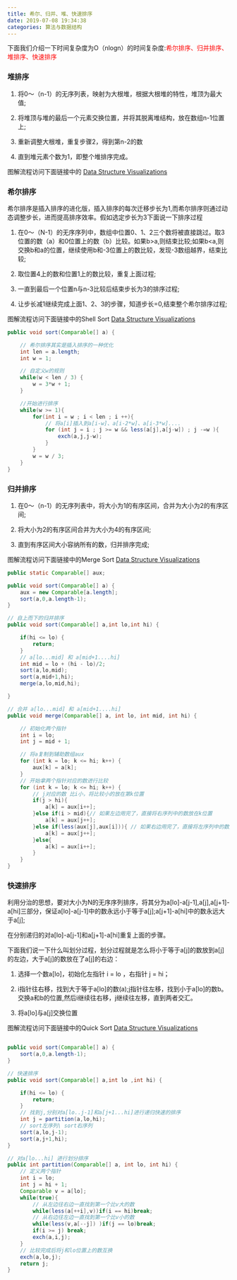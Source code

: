 ```yaml
---
title: 希尔、归并、堆、快速排序
date: 2019-07-08 19:34:38
categories: 算法与数据结构
---
```


下面我们介绍一下时间复杂度为O（nlogn）的时间复杂度:<font color="red">希尔排序、归并排序、堆排序、快速排序</font>

### 堆排序

1. 将0～（n-1）的无序列表，映射为大根堆，根据大根堆的特性，堆顶为最大值;

2. 将堆顶与堆的最后一个元素交换位置，并将其脱离堆结构，放在数组n-1位置上;

3. 重新调整大根堆，重复步骤2，得到第n-2的数

4. 直到堆元素个数为1，即整个堆排序完成。

图解流程访问下面链接中的 [Data Structure Visualizations](https://www.cs.usfca.edu/~galles/visualization/HeapSort.html)

### 希尔排序

希尔排序是插入排序的进化版，插入排序的每次迁移步长为1,而希尔排序则通过动态调整步长，进而提高排序效率。假如选定步长为3下面说一下排序过程

1. 在0～（N-1）的无序序列中，数组中位置0、1、2三个数将被直接跳过。取3位置的数（a）和0位置上的数（b）比较。如果b>a,则结束比较;如果b<a,则交换b和a的位置，继续使用b和-3位置上的数比较，发现-3数组越界，结束比较;

2. 取位置4上的数和位置1上的数比较，重复上面过程;

3. 一直到最后一个位置n与n-3比较后结束步长为3的排序过程;

4. 让步长减1继续完成上面1、2、3的步骤，知道步长=0,结束整个希尔排序过程;

图解流程访问下面链接中的Shell Sort [Data Structure Visualizations](https://www.cs.usfca.edu/~galles/visualization/ComparisonSort.html)

```java
public void sort(Comparable[] a) {

    // 希尔排序其实是插入排序的一种优化
    int len = a.length;
    int w = 1;

    // 自定义w的规则
    while(w < len / 3) {
        w = 3*w + 1;
    }

    //开始进行排序
    while(w >= 1){
        for(int i = w ; i < len ; i ++){
            // 将a[i]插入到a[i-w]、a[i-2*w]、a[i-3*w]....
            for (int j = i ; j >= w && less(a[j],a[j-w]) ; j -=w ){
                exch(a,j,j-w);
            }
        }
        w = w / 3;
    }
}
```


### 归并排序

1. 在0～（n-1）的无序列表中，将大小为1的有序区间，合并为大小为2的有序区间;

2. 将大小为2的有序区间合并为大小为4的有序区间;

3. 直到有序区间大小容纳所有的数，归并排序完成;

图解流程访问下面链接中的Merge Sort [Data Structure Visualizations](https://www.cs.usfca.edu/~galles/visualization/ComparisonSort.html)

```java
public static Comparable[] aux;

public void sort(Comparable[] a) {
    aux = new Comparable[a.length];
    sort(a,0,a.length-1);
}

// 自上而下的归并排序
public void sort(Comparable[] a,int lo,int hi) {

    if(hi <= lo) {
        return;
    }
    // a[lo...mid] 和 a[mid+1....hi]
    int mid = lo + (hi - lo)/2;
    sort(a,lo,mid);
    sort(a,mid+1,hi);
    merge(a,lo,mid,hi);

}

// 合并 a[lo...mid] 和 a[mid+1....hi]
public void merge(Comparable[] a, int lo, int mid, int hi) {

    // 初始化两个指针
    int i = lo;
    int j = mid + 1;

    // 将a复制到辅助数组aux
    for (int k = lo; k <= hi; k++) {
        aux[k] = a[k];
    }
    // 开始拿两个指针对应的数进行比较
    for (int k = lo; k <= hi; k++) {
        // j对应的数 比i小，将比较小的放在第k位置
        if(j > hi){
            a[k] = aux[i++];
        }else if(i > mid){// 如果左边用完了，直接将右序列中的数放在k位置
            a[k] = aux[j++];
        }else if(less(aux[j],aux[i])){ // 如果右边用完了，直接将左序列中的数放在k位置
            a[k] = aux[j++];
        }else{
            a[k] = aux[i++];
        }
    }
}

```

### 快速排序

利用分治的思想，要对大小为N的无序序列排序，将其分为a[lo]-a[j-1],a[j],a[j+1]-a[hi]三部分，保证a[lo]-a[j-1]中的数永远小于等于a[j];a[j+1]-a[hi]中的数永远大于a[j];

在分别递归的对a[lo]-a[j-1]和a[j+1]-a[hi]重复上面的步骤。

下面我们说一下什么叫划分过程，划分过程就是怎么将小于等于a[j]的数放到a[j]的左边，大于a[j]的数放在了a[j]的右边：

1. 选择一个数a[lo]，初始化左指针 i = lo ，右指针 j = hi；

2. i指针往右移，找到大于等于a[lo]的数(a);j指针往左移，找到小于a[lo]的数b。交换a和b的位置,然后i继续往右移，j继续往左移，直到两者交汇。

3. 将a[lo]与a[j]交换位置

图解流程访问下面链接中的Quick Sort [Data Structure Visualizations](https://www.cs.usfca.edu/~galles/visualization/ComparisonSort.html)

``` java

public void sort(Comparable[] a) {
    sort(a,0,a.length-1);
}

// 快速排序
public void sort(Comparable[] a,int lo ,int hi) {

    if(hi <= lo) {
        return;
    }
    // 找到j,分别对a[lo..j-1]和a[j+1...hi]进行递归快速的排序
    int j = partition(a,lo,hi);
    // sort左序列\ sort右序列
    sort(a,lo,j-1);
    sort(a,j+1,hi);
}

// 对a[lo...hi] 进行划分排序
public int partition(Comparable[] a, int lo, int hi) {
    // 定义两个指针
    int i = lo;
    int j = hi + 1;
    Comparable v = a[lo];
    while(true){
        // 从左边往右边一直找到第一个比v大的数
        while(less(a[++i],v))if(i == hi)break;
        // 从右边往左边一直找到第一个比v小的数
        while(less(v,a[--j]) )if(j == lo)break;
        if(i >= j) break;
        exch(a,i,j);
    }
    // 比较完成后将j和lo位置上的数互换
    exch(a,lo,j);
    return j;
}

```





